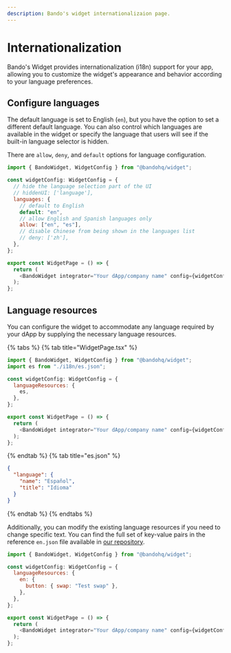 ```yaml
---
description: Bando's widget internationalizaion page.
---
```


# Internationalization

Bando's Widget provides internationalization (i18n) support for your app, allowing you to customize the widget's appearance and behavior according to your language preferences.

## Configure languages

The default language is set to English (`en`), but you have the option to set a different default language. You can also control which languages are available in the widget or specify the language that users will see if the built-in language selector is hidden.

There are `allow`, `deny`, and `default` options for language configuration.

```javascript
import { BandoWidget, WidgetConfig } from "@bandohq/widget";

const widgetConfig: WidgetConfig = {
  // hide the language selection part of the UI
  // hiddenUI: ['language'],
  languages: {
    // default to English
    default: "en",
    // allow English and Spanish languages only
    allow: ["en", "es"],
    // disable Chinese from being shown in the languages list
    // deny: ['zh'],
  },
};

export const WidgetPage = () => {
  return (
    <BandoWidget integrator="Your dApp/company name" config={widgetConfig} />
  );
};
```

## Language resources

You can configure the widget to accommodate any language required by your dApp by supplying the necessary language resources.

{% tabs %}
{% tab title="WidgetPage.tsx" %}

```javascript
import { BandoWidget, WidgetConfig } from "@bandohq/widget";
import es from "./i18n/es.json";

const widgetConfig: WidgetConfig = {
  languageResources: {
    es,
  },
};

export const WidgetPage = () => {
  return (
    <BandoWidget integrator="Your dApp/company name" config={widgetConfig} />
  );
};
```

{% endtab %}
{% tab title="es.json" %}

```json
{
  "language": {
    "name": "Español",
    "title": "Idioma"
  }
}
```

{% endtab %}
{% endtabs %}

Additionally, you can modify the existing language resources if you need to change specific text. You can find the full set of key-value pairs in the reference `en.json` file available in [our repository](https://github.com/bandohq/widget).

```javascript
import { BandoWidget, WidgetConfig } from "@bandohq/widget";

const widgetConfig: WidgetConfig = {
  languageResources: {
    en: {
      button: { swap: "Test swap" },
    },
  },
};

export const WidgetPage = () => {
  return (
    <BandoWidget integrator="Your dApp/company name" config={widgetConfig} />
  );
};
```
